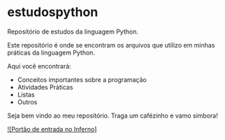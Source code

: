 # estudospython
Repositório de estudos da linguagem Python.

<p>Este repositório é onde se encontram os arquivos que utilizo em minhas práticas da linguagem Python.</p>

<p>Aqui você encontrará:</p>

<ul>
<li>Conceitos importantes sobre a programação</li>
<li>Atividades Práticas</li>
<li>Listas</li>
<li>Outros</li>
</ul>

<p>Seja bem vindo ao meu repositório. Traga um cafézinho e vamo simbora!</p>

[![Portão de entrada no Inferno]](https://i.pinimg.com/564x/89/2a/1b/892a1b3cca4b40978ccd77031e921930.jpg)

